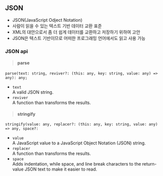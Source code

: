 ## JSON
+ JSON(JavaScript Odject Notation)
+ 사람이 읽을 수 있는 텍스트 기반 데이터 교환 표준
+ XML의 대안으로서 좀 더 쉽게 데이터를 교환하고 저장하기 위하여 고안
+ JSON은 텍스트 기반이므로 어떠한 프로그래밍 언어에서도 읽고 사용 가능

### JSON api
>#### parse
```parse(text: string, reviver?: (this: any, key: string, value: any) => any): any;```
+ ```text```<br>
A valid JSON string.<br>
+ ```reviver```<br>
A function than transforms the results.



>#### stringify
```stringify(value: any, replacer?: (this: any, key: string, value: any) => any, space?:```
 + ```value```<br>
 A JavaScript value to a JavaScript Object Notation (JSON) string.
 + ```replacer```<br>
 A function than transforms the results.
 + ```space```<br>
 Adds indentation, while space, and line break characters to the return-value JSON text to make it easier to read.


